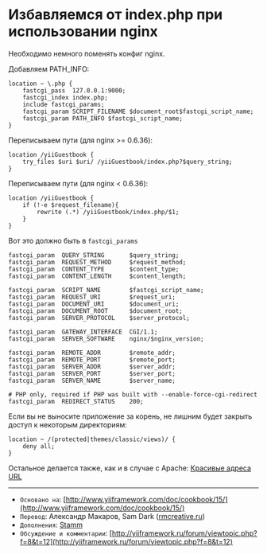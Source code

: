 Избавляемся от index.php при использовании nginx
================================================

Необходимо немного поменять конфиг nginx.

Добавляем PATH_INFO:
```
location ~ \.php {
    fastcgi_pass  127.0.0.1:9000;
    fastcgi_index index.php;
    include fastcgi_params;
    fastcgi_param SCRIPT_FILENAME $document_root$fastcgi_script_name;
    fastcgi_param PATH_INFO $fastcgi_script_name;
}
```

Переписываем пути (для nginx >= 0.6.36):
```
location /yiiGuestbook {
    try_files $uri $uri/ /yiiGuestbook/index.php?$query_string;
}
```


Переписываем пути (для nginx < 0.6.36):
```
location /yiiGuestbook {
    if (!-e $request_filename){
        rewrite (.*) /yiiGuestbook/index.php/$1;
    }
}
```

Вот это должно быть в `fastcgi_params`

```
fastcgi_param  QUERY_STRING       $query_string;
fastcgi_param  REQUEST_METHOD     $request_method;
fastcgi_param  CONTENT_TYPE       $content_type;
fastcgi_param  CONTENT_LENGTH     $content_length;

fastcgi_param  SCRIPT_NAME        $fastcgi_script_name;
fastcgi_param  REQUEST_URI        $request_uri;
fastcgi_param  DOCUMENT_URI       $document_uri;
fastcgi_param  DOCUMENT_ROOT      $document_root;
fastcgi_param  SERVER_PROTOCOL    $server_protocol;

fastcgi_param  GATEWAY_INTERFACE  CGI/1.1;
fastcgi_param  SERVER_SOFTWARE    nginx/$nginx_version;

fastcgi_param  REMOTE_ADDR        $remote_addr;
fastcgi_param  REMOTE_PORT        $remote_port;
fastcgi_param  SERVER_ADDR        $server_addr;
fastcgi_param  SERVER_PORT        $server_port;
fastcgi_param  SERVER_NAME        $server_name;

# PHP only, required if PHP was built with --enable-force-cgi-redirect
fastcgi_param  REDIRECT_STATUS    200;
```

Если вы не выносите приложение за корень, не лишним будет закрыть доступ к
некоторым директориям:

```
location ~ /(protected|themes/classic/views)/ {
    deny all;
}
```

Остальное делается также, как и в случае с Apache: [Красивые адреса URL](/doc/guide/ru/topics.url)

---
  - `Основано на`: [http://www.yiiframework.com/doc/cookbook/15/](http://www.yiiframework.com/doc/cookbook/15/)
  - `Перевод`: Александр Макаров, Sam Dark ([rmcreative.ru](http://rmcreative.ru/))
  - `Дополнения`: [Stamm](http://yiiframework.ru/forum/memberlist.php?mode=viewprofile&u=783)
  - `Обсуждение и комментарии`: [http://yiiframework.ru/forum/viewtopic.php?f=8&t=12](http://yiiframework.ru/forum/viewtopic.php?f=8&t=12)
